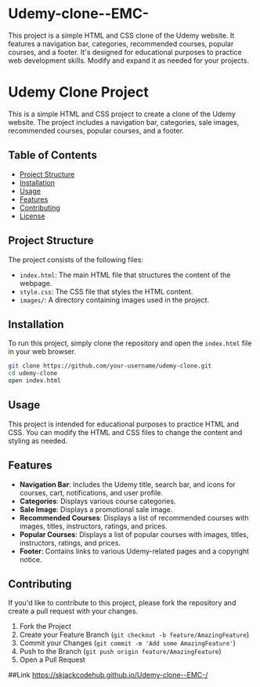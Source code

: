 # Udemy-clone--EMC-
This project is a simple HTML and CSS clone of the Udemy website. It features a navigation bar, categories, recommended courses, popular courses, and a footer. It's designed for educational purposes to practice web development skills. Modify and expand it as needed for your projects.

# Udemy Clone Project

This is a simple HTML and CSS project to create a clone of the Udemy website. The project includes a navigation bar, categories, sale images, recommended courses, popular courses, and a footer.

## Table of Contents

- [Project Structure](#project-structure)
- [Installation](#installation)
- [Usage](#usage)
- [Features](#features)
- [Contributing](#contributing)
- [License](#license)

## Project Structure

The project consists of the following files:

- `index.html`: The main HTML file that structures the content of the webpage.
- `style.css`: The CSS file that styles the HTML content.
- `images/`: A directory containing images used in the project.

## Installation

To run this project, simply clone the repository and open the `index.html` file in your web browser.

```bash
git clone https://github.com/your-username/udemy-clone.git
cd udemy-clone
open index.html
```

## Usage

This project is intended for educational purposes to practice HTML and CSS. You can modify the HTML and CSS files to change the content and styling as needed.

## Features

- **Navigation Bar**: Includes the Udemy title, search bar, and icons for courses, cart, notifications, and user profile.
- **Categories**: Displays various course categories.
- **Sale Image**: Displays a promotional sale image.
- **Recommended Courses**: Displays a list of recommended courses with images, titles, instructors, ratings, and prices.
- **Popular Courses**: Displays a list of popular courses with images, titles, instructors, ratings, and prices.
- **Footer**: Contains links to various Udemy-related pages and a copyright notice.

## Contributing

If you'd like to contribute to this project, please fork the repository and create a pull request with your changes.

1. Fork the Project
2. Create your Feature Branch (`git checkout -b feature/AmazingFeature`)
3. Commit your Changes (`git commit -m 'Add some AmazingFeature'`)
4. Push to the Branch (`git push origin feature/AmazingFeature`)
5. Open a Pull Request

##Link
https://skjackcodehub.github.io/Udemy-clone--EMC-/
